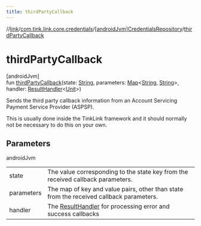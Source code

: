 ```yaml
---
title: thirdPartyCallback
---
```

//[link](../../../index.html)/[com.tink.link.core.credentials](../index.html)/[[androidJvm]CredentialsRepository](index.html)/[thirdPartyCallback](third-party-callback.html)



# thirdPartyCallback



[androidJvm]\
fun [thirdPartyCallback](third-party-callback.html)(state: [String](https://kotlinlang.org/api/latest/jvm/stdlib/kotlin/-string/index.html), parameters: [Map](https://kotlinlang.org/api/latest/jvm/stdlib/kotlin.collections/-map/index.html)&lt;[String](https://kotlinlang.org/api/latest/jvm/stdlib/kotlin/-string/index.html), [String](https://kotlinlang.org/api/latest/jvm/stdlib/kotlin/-string/index.html)&gt;, handler: [ResultHandler](../../com.tink.service.handler/[android-jvm]-result-handler/index.html)&lt;[Unit](https://kotlinlang.org/api/latest/jvm/stdlib/kotlin/-unit/index.html)&gt;)



Sends the third party callback information from an Account Servicing Payment Service Provider (ASPSP).



This is usually done inside the TinkLink framework and it should normally not be necessary to do this on your own.



## Parameters


androidJvm

| | |
|---|---|
| state | The value corresponding to the state key from the received callback parameters. |
| parameters | The map of key and value pairs, other than state from the received callback parameters. |
| handler | The [ResultHandler](../../com.tink.service.handler/[android-jvm]-result-handler/index.html) for processing error and success callbacks |




